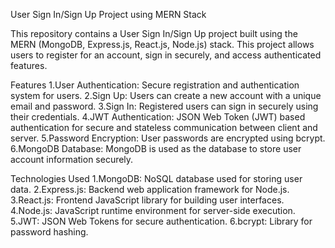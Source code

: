 User Sign In/Sign Up Project using MERN Stack

This repository contains a User Sign In/Sign Up project built using the MERN (MongoDB, Express.js, React.js, Node.js) stack. This project allows users to register for an account, sign in securely, and access authenticated features.

Features
1.User Authentication: Secure registration and authentication system for users.
2.Sign Up: Users can create a new account with a unique email and password.
3.Sign In: Registered users can sign in securely using their credentials.
4.JWT Authentication: JSON Web Token (JWT) based authentication for secure and stateless communication between client and server.
5.Password Encryption: User passwords are encrypted using bcrypt.
6.MongoDB Database: MongoDB is used as the database to store user account information securely.

Technologies Used
1.MongoDB: NoSQL database used for storing user data.
2.Express.js: Backend web application framework for Node.js.
3.React.js: Frontend JavaScript library for building user interfaces.
4.Node.js: JavaScript runtime environment for server-side execution.
5.JWT: JSON Web Tokens for secure authentication.
6.bcrypt: Library for password hashing.
